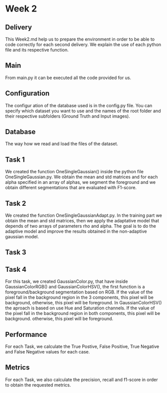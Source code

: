 # Week 2

## Delivery

This Week2.md help us to prepare the environment in order to be able to code correctly for each second delivery. We explain the use of each python file and its respective function.

## Main

From main.py it can be executed all the code provided for us.

## Configuration

The configur ation of the database used is in the config.py file. You can specify which dataset you want to use and the names of the root folder and their respective subfolders (Ground Truth and Input images).

## Database

The way how we read and load the files of the dataset. 

## Task 1

We created the function OneSingleGaussian() inside the python file OneSingleGaussian.py. We obtain the mean and std matrices and for each alpha specified in an array of alphas, we segment the foreground and we obtain different segmentations that are evaluated with F1-score. 

## Task 2

We created the function OneSingleGaussianAdapt.py. In the training part we obtain the mean and std matrices, then we apply the adaptative model that depends of two arrays of parameters rho and alpha. The goal is to do the adaptive model and improve the results obtained in the non-adaptive gaussian model.  

## Task 3

## Task 4
For this task, we created GaussianColor.py, that have inside GaussianColorRGB() and GaussianColorHSV(), the first function is a foreground/background segmentation based on RGB. If the value of the pixel fall in the background region in the 3 components, this pixel will be background, otherwise, this pixel will be foreground. In GaussianColorHSV() the aproach is based on use Hue and Saturation channels. If the value of the pixel fall in the background region in both components, this pixel will be background. otherwise, this pixel will be foreground.


## Performance

For each Task, we calculate the True Postive, False Positive, True Negative and False Negative values for each case.

## Metrics

For each Task, we also calculate the precision, recall and f1-score in order to obtain the requested metrics.


